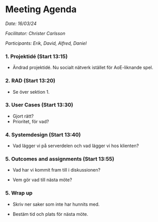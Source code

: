 # Meeting Agenda

*Date: 16/03/24*

*Facilitator: Christer Carlsson*

*Participants: Erik, David, Alfred, Daniel*

### 1. Projektidé (Start 13:15)

  * Ändrad projektidé. Nu socialt nätverk istället för AoE-liknande spel.

### 2. RAD (Start 13:20)

  * Se över sektion 1.

### 3. User Cases (Start 13:30) 

  * Gjort rätt?
  * Prioritet, för vad?

### 4. Systemdesign (Start 13:40)

  * Vad lägger vi på serverdelen och vad lägger vi hos klienten?

### 5. Outcomes and assignments (Start 13:55) 

  * Vad har vi kommit fram till i diskussionen?

  * Vem gör vad till nästa möte?

### 5. Wrap up

  * Skriv ner saker som inte har hunnits med.

  * Bestäm tid och plats för nästa möte.
